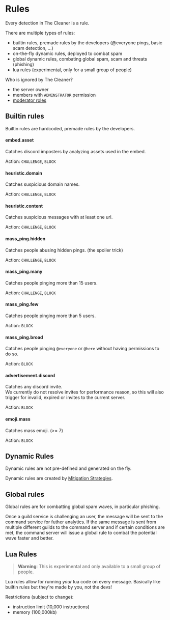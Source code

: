 
# Rules

Every detection in The Cleaner is a rule.

There are multiple types of rules:

- builtin rules, premade rules by the developers  (@everyone pings, basic scam detection, ...)
- on-the-fly dynamic rules, deployed to combat spam
- global dynamic rules, combating global spam, scam and threats  (phishing)
- lua rules  (experimental, only for a small group of people)


Who is ignored by The Cleaner?

- the server owner
- members with `ADMINSTRATOR` permission
- [moderator roles](commands.md#config-modrole)


## Builtin rules

Builtin rules are hardcoded, premade rules by the developers.

#### embed.asset

Catches discord imposters by analyzing assets used in the embed.

Action: `CHALLENGE`, `BLOCK`


#### heuristic.domain

Catches suspicious domain names.

Action: `CHALLENGE`, `BLOCK`


#### heuristic.content

Catches suspicious messages with at least one url.

Action: `CHALLENGE`, `BLOCK`


#### mass_ping.hidden

Catches people abusing hidden pings. (the spoiler trick)

Action: `CHALLENGE`, `BLOCK`


#### mass_ping.many

Catches people pinging more than 15 users.

Action: `CHALLENGE`, `BLOCK`


#### mass_ping.few

Catches people pinging more than 5 users.

Action: `BLOCK`


#### mass_ping.broad

Catches people pinging `@everyone` or `@here` without having permissions to do so.

Action: `BLOCK`


#### advertisement.discord

Catches any discord invite.  
We currently do not resolve invites for performance reason, so this will also trigger for invalid, expired or invites to the current server.

Action: `BLOCK`


#### emoji.mass

Catches mass emoji. (>= 7)

Action: `BLOCK`


## Dynamic Rules

Dynamic rules are not pre-defined and generated on the fly.

Dynamic rules are created by [Mitigation Strategies](mitigation.md).


## Global rules

Global rules are for combatting global spam waves, in particular phishing.

Once a guild service is challenging an user, the message will be sent to the command service for futher analytics.
If the same message is sent from multiple different guilds to the command server and if certain conditions are met, the command server will issue a global rule to combat the potential wave faster and better.


## Lua Rules

> **Warning**: This is experimental and only available to a small group of people.

Lua rules allow for running *your* lua code on every message.
Basically like builtin rules but they're made by you, not the devs!

Restrictions (subject to change):

- instruction limit (10,000 instructions)
- memory (100,000kb)


